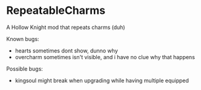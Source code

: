 ﻿# RepeatableCharms

A Hollow Knight mod that repeats charms (duh)

Known bugs:
- hearts sometimes dont show, dunno why
- overcharm sometimes isn't visible, and i have no clue why that happens

Possible bugs:
- kingsoul might break when upgrading while having multiple equipped
